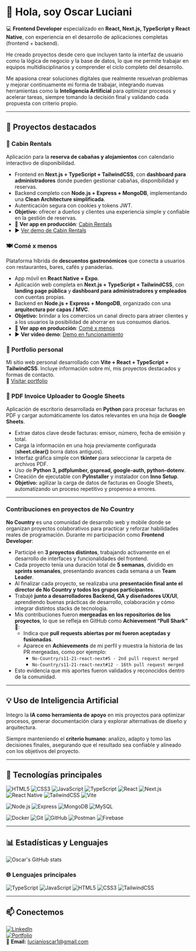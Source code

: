 # 👋 Hola, soy Oscar Luciani

💻 **Frontend Developer** especializado en **React, Next.js, TypeScript y React Native**, con experiencia en el desarrollo de aplicaciones completas (frontend + backend).  

He creado proyectos desde cero que incluyen tanto la interfaz de usuario como la lógica de negocio y la base de datos, lo que me permite trabajar en equipos multidisciplinarios y comprender el ciclo completo del desarrollo.  

Me apasiona crear soluciones digitales que realmente resuelvan problemas y mejorar continuamente mi forma de trabajar, integrando nuevas herramientas como la **Inteligencia Artificial** para optimizar procesos y acelerar tareas, siempre tomando la decisión final y validando cada propuesta con criterio propio.

---

## 📌 Proyectos destacados

### 🏡 Cabin Rentals
Aplicación para la **reserva de cabañas y alojamientos** con calendario interactivo de disponibilidad.
- Frontend en **Next.js + TypeScript + TailwindCSS**, con **dashboard para administradores** donde pueden gestionar cabañas, disponibilidad y reservas.
- Backend completo con **Node.js + Express + MongoDB**, implementando una **Clean Architecture simplificada**.
- Autenticación segura con cookies y tokens JWT.
- **Objetivo:** ofrecer a dueños y clientes una experiencia simple y confiable en la gestión de reservas.
- 🔗 **Ver app en producción**: [Cabin Rentals](https://cabin-rentals-frontend.vercel.app)
- ▶️ [Ver demo de Cabin Rentals](https://youtu.be/lTPsboqARaU)

### 🍽️ Comé x menos
Plataforma híbrida de **descuentos gastronómicos** que conecta a usuarios con restaurantes, bares, cafés y panaderías.
- App móvil en **React Native + Expo**.
- Aplicación web completa en **Next.js + TypeScript + TailwindCSS**, con **landing page pública** y **dashboard para administradores y empleados** con cuentas propias.
- Backend en **Node.js + Express + MongoDB**, organizado con una **arquitectura por capas / MVC**.
- **Objetivo:** brindar a los comercios un canal directo para atraer clientes y a los usuarios la posibilidad de ahorrar en sus consumos diarios.
- 🔗 **Ver app en producción**: [Comé x menos](https://discount-project-web.vercel.app)
- ▶️ **Ver video demo**: [Demo en funcionamiento](https://discount-project-web.vercel.app/videos/demo-video-app-funcionando.mp4)

### 💼 Portfolio personal
Mi sitio web personal desarrollado con **Vite + React + TypeScript + TailwindCSS**.
Incluye información sobre mí, mis proyectos destacados y formas de contacto.  
🔗 [Visitar portfolio](https://oscar-luciani.netlify.app)

### 🧾 PDF Invoice Uploader to Google Sheets
Aplicación de escritorio desarrollada en **Python** para procesar facturas en PDF y cargar automáticamente los datos relevantes en una hoja de **Google Sheets**.
- Extrae datos clave desde facturas: emisor, número, fecha de emisión y total.
- Carga la información en una hoja previamente configurada (**sheet.clear()** borra datos antiguos).
- Interfaz gráfica simple con **tkinter** para seleccionar la carpeta de archivos PDF.
- Uso de **Python 3, pdfplumber, gspread, google-auth, python-dotenv**.
- Creación de ejecutable con **PyInstaller** y instalador con **Inno Setup**.
- **Objetivo:** agilizar la carga de datos de facturas en Google Sheets, automatizando un proceso repetitivo y propenso a errores.
 
---

### Contribuciones en proyectos de No Country  

**No Country** es una comunidad de desarrollo web y mobile donde se organizan proyectos colaborativos para practicar y reforzar habilidades reales de programación. Durante mi participación como **Frontend Developer**:  

- Participé en **3 proyectos distintos**, trabajando activamente en el desarrollo de interfaces y funcionalidades del frontend.  
- Cada proyecto tenía una duración total de **5 semanas**, dividido en **sprints semanales**, presentando avances cada semana a un **Team Leader**.  
- Al finalizar cada proyecto, se realizaba una **presentación final ante el director de No Country y todos los grupos participantes**.  
- Trabajé **junto a desarrolladores Backend, QA y diseñadores UX/UI**, aprendiendo buenas prácticas de desarrollo, colaboración y cómo integrar distintos stacks de tecnología.  
- Mis contribuciones fueron **mergeadas en los repositorios de los proyectos**, lo que se refleja en GitHub como **Achievement “Pull Shark”** 🦈:  
  - Indica que **pull requests abiertas por mí fueron aceptadas y fusionadas**.  
  - Aparece en **Achievements** de mi perfil y muestra la historia de las PR mergeadas, como por ejemplo:  
    - `No-Country/s11-21-react-next#5 · 2nd pull request merged`  
    - `No-Country/s11-21-react-next#12 · 16th pull request merged`  
- Esto evidencia que mis aportes fueron validados y reconocidos dentro de la comunidad.

---

## 💡 Uso de Inteligencia Artificial
Integro la **IA como herramienta de apoyo** en mis proyectos para optimizar procesos, generar documentación clara y explorar alternativas de diseño y arquitectura.  

Siempre manteniendo el **criterio humano**: analizo, adapto y tomo las decisiones finales, asegurando que el resultado sea confiable y alineado con los objetivos del proyecto.

---

## 🔧 Tecnologías principales  

![HTML5](https://img.shields.io/badge/HTML5-E34F26?logo=html5&logoColor=white)
![CSS3](https://img.shields.io/badge/CSS3-1572B6?logo=css3&logoColor=white)
![JavaScript](https://img.shields.io/badge/JavaScript-F7DF1E?logo=javascript&logoColor=black)
![TypeScript](https://img.shields.io/badge/TypeScript-3178C6?logo=typescript&logoColor=white)
![React](https://img.shields.io/badge/React-20232A?logo=react&logoColor=61DAFB)
![Next.js](https://img.shields.io/badge/Next.js-000000?logo=nextdotjs&logoColor=white)
![React Native](https://img.shields.io/badge/React_Native-20232A?logo=react&logoColor=61DAFB)
![TailwindCSS](https://img.shields.io/badge/TailwindCSS-06B6D4?logo=tailwindcss&logoColor=white)
![Vite](https://img.shields.io/badge/Vite-646CFF?logo=vite&logoColor=white)

![Node.js](https://img.shields.io/badge/Node.js-43853D?logo=node-dot-js&logoColor=white)
![Express](https://img.shields.io/badge/Express-000000?logo=express&logoColor=white)
![MongoDB](https://img.shields.io/badge/MongoDB-4EA94B?logo=mongodb&logoColor=white)
![MySQL](https://img.shields.io/badge/MySQL-4479A1?logo=mysql&logoColor=white)

![Docker](https://img.shields.io/badge/Docker-2496ED?logo=docker&logoColor=white)
![Git](https://img.shields.io/badge/Git-F05032?logo=git&logoColor=white)
![GitHub](https://img.shields.io/badge/GitHub-181717?logo=github&logoColor=white)
![Postman](https://img.shields.io/badge/Postman-FF6C37?logo=postman&logoColor=white)
![Firebase](https://img.shields.io/badge/Firebase-FFCA28?logo=firebase&logoColor=black)

---

## 📊 Estadísticas y Lenguajes  

![Oscar's GitHub stats](https://github-readme-stats.vercel.app/api?username=OLuciani&show_icons=true&theme=tokyonight)  

### 🌐 Lenguajes principales
![TypeScript](https://img.shields.io/badge/TypeScript-3178C6?logo=typescript&logoColor=white)
![JavaScript](https://img.shields.io/badge/JavaScript-F7DF1E?logo=javascript&logoColor=black)
![HTML5](https://img.shields.io/badge/HTML5-E34F26?logo=html5&logoColor=white)
![CSS3](https://img.shields.io/badge/CSS3-1572B6?logo=css3&logoColor=white)
![TailwindCSS](https://img.shields.io/badge/TailwindCSS-06B6D4?logo=tailwindcss&logoColor=white) 

---

## 📫 Conectemos  

[![LinkedIn](https://img.shields.io/badge/LinkedIn-0077B5?logo=linkedin&logoColor=white)](https://linkedin.com/in/oscarluciani)  
[![Portfolio](https://img.shields.io/badge/Portfolio-000?logo=vercel&logoColor=white)](https://oscar-luciani.netlify.app)  
📧 **Email:** lucianioscar1@gmail.com
